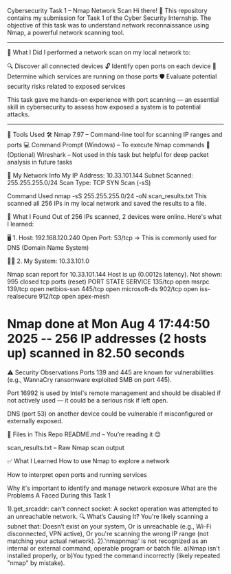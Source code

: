 Cybersecurity Task 1 – Nmap Network Scan
Hi there! 👋
This repository contains my submission for Task 1 of the Cyber Security Internship. The objective of this task was to understand network reconnaissance using Nmap, a powerful network scanning tool.
_____________________________________________________________________________________________________________________________________________________________________________________________________
🧠 What I Did
I performed a network scan on my local network to:

🔍 Discover all connected devices
🔓 Identify open ports on each device
🔧 Determine which services are running on those ports
🛡 Evaluate potential security risks related to exposed services

This task gave me hands-on experience with port scanning — an essential skill in cybersecurity to assess how exposed a system is to potential attacks.
______________________________________________________________________________________________________________________________________________________
🔧 Tools Used
🛠 Nmap 7.97 – Command-line tool for scanning IP ranges and ports
💻 Command Prompt (Windows) – To execute Nmap commands
🧪 (Optional) Wireshark – Not used in this task but helpful for deep packet analysis in future tasks

📍 My Network Info
My IP Address: 10.33.101.144 
Subnet Scanned: 255.255.255.0/24
Scan Type: TCP SYN Scan (-sS)

Command Used
nmap -sS 255.255.255.0/24 -oN scan_results.txt
This scanned all 256 IPs in my local network and saved the results to a file.

📄 What I Found
Out of 256 IPs scanned, 2 devices were online. Here's what I learned:

🖥 1. Host: 192.168.120.240
Open Port: 53/tcp → This is commonly used for DNS (Domain Name System)

🧑‍💻 2. My System: 10.33.101.0

Nmap scan report for 10.33.101.144 
Host is up (0.0012s latency).
Not shown: 995 closed tcp ports (reset)
PORT    STATE SERVICE
135/tcp open  msrpc
139/tcp open  netbios-ssn
445/tcp open  microsoft-ds
902/tcp open  iss-realsecure
912/tcp open  apex-mesh

# Nmap done at Mon Aug  4 17:44:50 2025 -- 256 IP addresses (2 hosts up) scanned in 82.50 seconds

⚠ Security Observations
Ports 139 and 445 are known for vulnerabilities (e.g., WannaCry ransomware exploited SMB on port 445).

Port 16992 is used by Intel's remote management and should be disabled if not actively used — it could be a serious risk if left open.

DNS (port 53) on another device could be vulnerable if misconfigured or externally exposed.

📁 Files in This Repo
README.md – You’re reading it 😊

scan_results.txt – Raw Nmap scan output

✅ What I Learned
How to use Nmap to explore a network

How to interpret open ports and running services

Why it's important to identify and manage network exposure
What are the Problems A Faced During this Task 1

1).get_srcaddr: can't connect socket: A socket operation was attempted to an unreachable network.
🔍 What’s Causing It?
You're likely scanning a subnet that:
Doesn’t exist on your system,
Or is unreachable (e.g., Wi-Fi disconnected, VPN active),
Or you're scanning the wrong IP range (not matching your actual network).
2).'nmapnmap' is not recognized as an internal or external command, operable program or batch file.
a)Nmap isn't installed properly, or
b)You typed the command incorrectly (likely repeated "nmap" by mistake).

